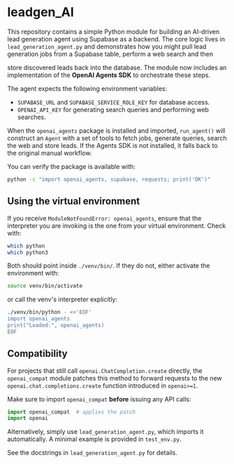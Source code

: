 # leadgen_AI

This repository contains a simple Python module for building an AI-driven
lead generation agent using Supabase as a backend. The core logic lives in
`lead_generation_agent.py` and demonstrates how you might pull lead generation
jobs from a Supabase table, perform a web search and then

store discovered leads back into the database. The module now includes an
implementation of the **OpenAI Agents SDK** to orchestrate these steps.

The agent expects the following environment variables:

- `SUPABASE_URL` and `SUPABASE_SERVICE_ROLE_KEY` for database access.
- `OPENAI_API_KEY` for generating search queries and performing web searches.

When the `openai_agents` package is installed and imported, `run_agent()` will
construct an `Agent` with a set of tools to fetch jobs, generate queries,
search the web and store leads. If the Agents SDK is not installed, it falls
back to the
original manual workflow.

You can verify the package is available with:

```bash
python -c "import openai_agents, supabase, requests; print('OK')"
```

## Using the virtual environment

If you receive `ModuleNotFoundError: openai_agents`, ensure that the
interpreter you are invoking is the one from your virtual environment.
Check with:

```bash
which python
which python3
```

Both should point inside `./venv/bin/`. If they do not, either activate the
environment with:

```bash
source venv/bin/activate
```

or call the venv's interpreter explicitly:

```bash
./venv/bin/python - <<'EOF'
import openai_agents
print("Loaded:", openai_agents)
EOF
```

## Compatibility

For projects that still call `openai.ChatCompletion.create` directly, the
`openai_compat` module patches this method to forward requests to the new
`openai.chat.completions.create` function introduced in `openai>=1`.

Make sure to import ``openai_compat`` **before** issuing any API calls:

```python
import openai_compat  # applies the patch
import openai
```

Alternatively, simply use `lead_generation_agent.py`, which imports it
automatically. A minimal example is provided in `test_env.py`.

See the docstrings in `lead_generation_agent.py` for details.
